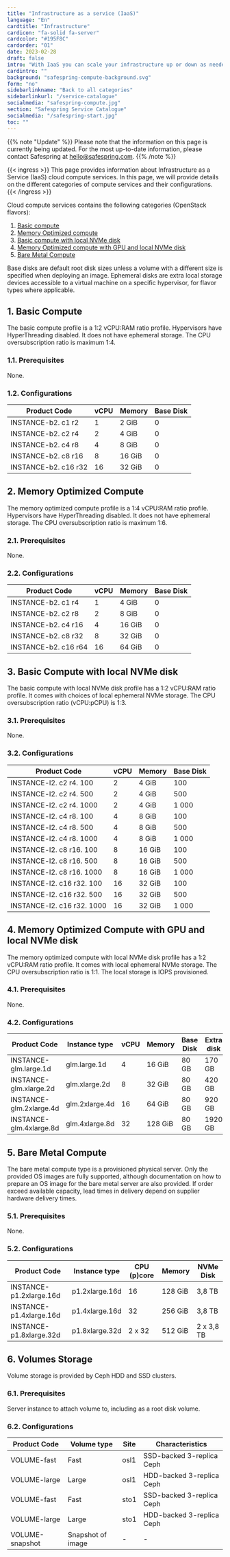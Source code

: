 ```yaml
---
title: "Infrastructure as a service (IaaS)"
language: "En"
cardtitle: "Infrastructure"
cardicon: "fa-solid fa-server"
cardcolor: "#195F8C"
cardorder: "01"
date: 2023-02-28
draft: false
intro: "With IaaS you can scale your infrastructure up or down as needed."
cardintro: ""
background: "safespring-compute-background.svg"
form: "no"
sidebarlinkname: "Back to all categories"
sidebarlinkurl: "/service-catalogue"
socialmedia: "safespring-compute.jpg"
section: "Safespring Service Catalogue"
socialmedia: "/safespring-start.jpg"
toc: ""
---
```


{{% note "Update" %}}
Please note that the information on this page is currently being updated. For the most up-to-date information, please contact Safespring at [hello@safespring.com](mailto:hello@safespring.com).
{{% /note %}}


{{< ingress >}}
This page provides information about Infrastructure as a Service (IaaS) cloud compute services. In this page, we will provide details on the different categories of compute services and their configurations.
{{< /ingress >}}

Cloud compute services contains the following categories (OpenStack flavors):

1. [Basic compute](#1-basic-compute)
1. [Memory Optimized compute](#2-memory-optimized-compute)
1. [Basic compute with local NVMe disk](#3-basic-compute-with-local-nvme-disk)
1. [Memory Optimized compute with GPU and local NVMe disk](#5-memory-optimized-compute-with-gpu-and-local-nvme-disk)
1. [Bare Metal Compute](#6-bare-metal-compute)

Base disks are default root disk sizes unless a volume with a different size is specified when deploying an image. Ephemeral disks are extra local storage devices accessible to a virtual machine on a specific hypervisor, for flavor types where applicable.

## 1. Basic Compute
The basic compute profile is a 1:2 vCPU:RAM ratio profile. Hypervisors have HyperThreading disabled. It does not have ephemeral storage. The CPU oversubscription ratio is maximum 1:4.

### 1.1. Prerequisites
None.

### 1.2. Configurations

| Product Code         | vCPU | Memory | Base Disk |
|----------------------|------|--------|-----------|
| INSTANCE-b2. c1 r2   | 1    | 2 GiB  | 0         |
| INSTANCE-b2. c2 r4   | 2    | 4 GiB  | 0         |
| INSTANCE-b2. c4 r8   | 4    | 8 GiB  | 0         |
| INSTANCE-b2. c8 r16  | 8    | 16 GiB | 0         |
| INSTANCE-b2. c16 r32 | 16   | 32 GiB | 0         |


## 2. Memory Optimized Compute
The memory optimized compute profile is a 1:4 vCPU:RAM ratio profile. Hypervisors have HyperThreading disabled. It does not have ephemeral storage. The CPU oversubscription ratio is maximum 1:6.

### 2.1. Prerequisites
None.

### 2.2. Configurations

| Product Code         | vCPU | Memory | Base Disk |
|----------------------|------|--------|-----------|
| INSTANCE-b2. c1 r4   | 1    | 4 GiB  | 0         |
| INSTANCE-b2. c2 r8   | 2    | 8 GiB  | 0         |
| INSTANCE-b2. c4 r16  | 4    | 16 GiB | 0         |
| INSTANCE-b2. c8 r32  | 8    | 32 GiB | 0         |
| INSTANCE-b2. c16 r64 | 16   | 64 GiB | 0         |

## 3. Basic Compute with local NVMe disk
The basic compute with local NVMe disk profile has a 1:2 vCPU:RAM ratio profile. It comes with choices of local ephemeral NVMe storage. The CPU oversubscription ratio (vCPU:pCPU) is 1:3.

### 3.1. Prerequisites
None.

### 3.2. Configurations

| Product Code               | vCPU | Memory | Base Disk |
|----------------------------|------|--------|-----------|
| INSTANCE-l2. c2 r4. 100    | 2    | 4 GiB  | 100       |
| INSTANCE-l2. c2 r4. 500    | 2    | 4 GiB  | 500       |
| INSTANCE-l2. c2 r4. 1000   | 2    | 4 GiB  | 1 000     |
| INSTANCE-l2. c4 r8. 100    | 4    | 8 GiB  | 100       |
| INSTANCE-l2. c4 r8. 500    | 4    | 8 GiB  | 500       |
| INSTANCE-l2. c4 r8. 1000   | 4    | 8 GiB  | 1 000     |
| INSTANCE-l2. c8 r16. 100   | 8    | 16 GiB | 100       |
| INSTANCE-l2. c8 r16. 500   | 8    | 16 GiB | 500       |
| INSTANCE-l2. c8 r16. 1000  | 8    | 16 GiB | 1 000     |
| INSTANCE-l2. c16 r32. 100  | 16   | 32 GiB | 100       |
| INSTANCE-l2. c16 r32. 500  | 16   | 32 GiB | 500       |
| INSTANCE-l2. c16 r32. 1000 | 16   | 32 GiB | 1 000     |


## 4. Memory Optimized Compute with GPU and local NVMe disk
The memory optimized compute with local NVMe disk profile has a 1:2 vCPU:RAM ratio profile. It comes with local ephemeral NVMe storage. The CPU oversubscription ratio is 1:1. The local storage is IOPS provisioned.

### 4.1. Prerequisites
None.

### 4.2. Configurations

| Product Code            | Instance type  | vCPU | Memory  | Base Disk | Extra disk | Provisioned IOPs (R/W) |
|-------------------------|----------------|------|---------|-----------|------------|------------------------|
| INSTANCE-glm.large.1d   | glm.large.1d   | 4    | 16 GiB  | 80 GB     | 170 GB     | 4k/8k, 8.5k/17k        |
| INSTANCE-glm.xlarge.2d  | glm.xlarge.2d  | 8    | 32 GiB  | 80 GB     | 420 GB     | 4k/8k, 21k/42k         |
| INSTANCE-glm.2xlarge.4d | glm.2xlarge.4d | 16   | 64 GiB  | 80 GB     | 920 GB     | 4k/8k, 46k/92k         |
| INSTANCE-glm.4xlarge.8d | glm.4xlarge.8d | 32   | 128 GiB | 80 GB     | 1920 GB    | 4k/8k, 96k/192k        |

## 5. Bare Metal Compute
The bare metal compute type is a provisioned physical server. Only the provided OS images are fully supported, although documentation on how to prepare an OS image for the bare metal server are also provided. If order exceed available capacity, lead times in delivery depend on supplier hardware delivery times.

### 5.1. Prerequisites
None.

### 5.2. Configurations

| Product Code            | Instance type  | CPU (p)core | Memory  | NVMe Disk  |
|-------------------------|----------------|-------------|---------|------------|
| INSTANCE-p1.2xlarge.16d | p1.2xlarge.16d | 16          | 128 GiB | 3,8 TB     |
| INSTANCE-p1.4xlarge.16d | p1.4xlarge.16d | 32          | 256 GiB | 3,8 TB     |
| INSTANCE-p1.8xlarge.32d | p1.8xlarge.32d | 2 x 32      | 512 GiB | 2 x 3,8 TB |

## 6. Volumes Storage
Volume storage is provided by Ceph HDD and SSD clusters.

### 6.1. Prerequisites
Server instance to attach volume to, including as a root disk volume.

### 6.2. Configurations

| Product Code | Volume type | Site  | Characteristics              |
|--------------|-------------|-------|------------------------------|
| VOLUME-fast  | Fast        | osl1  | SSD-backed 3-replica Ceph    |
| VOLUME-large | Large       | osl1  | HDD-backed 3-replica Ceph    |
| VOLUME-fast  | Fast        | sto1  | SSD-backed 3-replica Ceph    |
| VOLUME-large | Large       | sto1  | HDD-backed 3-replica Ceph    |
| VOLUME-snapshot	| Snapshot of image | - | - |



